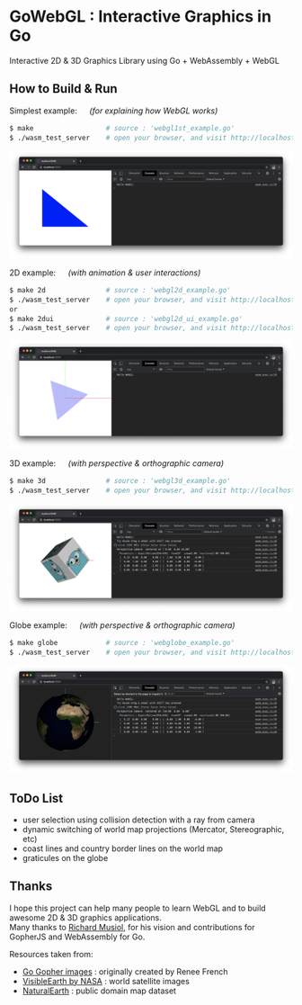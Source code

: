 # GoWebGL : Interactive Graphics in Go

Interactive 2D & 3D Graphics Library using Go + WebAssembly + WebGL

## How to Build & Run

Simplest example: &emsp; _(for explaining how WebGL works)_
```bash
$ make                  # source : 'webgl1st_example.go'
$ ./wasm_test_server    # open your browser, and visit http://localhost:8080
```
![webgl_example result](assets/xscreen_webgl.png)

2D example: &emsp; _(with animation & user interactions)_
```bash
$ make 2d               # source : 'webgl2d_example.go'
$ ./wasm_test_server    # open your browser, and visit http://localhost:8080
or
$ make 2dui             # source : 'webgl2d_ui_example.go'
$ ./wasm_test_server    # open your browser, and visit http://localhost:8080
```
![webgl2d_example result](assets/xscreen_webgl2d.png)

3D example: &emsp; _(with perspective & orthographic camera)_
```bash
$ make 3d               # source : 'webgl3d_example.go'
$ ./wasm_test_server    # open your browser, and visit http://localhost:8080
```
![webgl3d_example result](assets/xscreen_webgl3d.png)

Globe example: &emsp; _(with perspective & orthographic camera)_
```bash
$ make globe            # source : 'webglobe_example.go'
$ ./wasm_test_server    # open your browser, and visit http://localhost:8080
```
![webglobe_example result](assets/xscreen_webglobe.png)

## ToDo List

- user selection using collision detection with a ray from camera
- dynamic switching of world map projections (Mercator, Stereographic, etc)
- coast lines and country border lines on the world map
- graticules on the globe

## Thanks

I hope this project can help many people to learn WebGL and to build awesome 2D & 3D graphics applications.  
Many thanks to [Richard Musiol](https://github.com/neelance), for his vision and contributions for GopherJS and WebAssembly for Go.

Resources taken from:
- [Go Gopher images](https://golang.org/doc/gopher/) : originally created by Renee French
- [VisibleEarth by NASA](https://visibleearth.nasa.gov/collection/1484/blue-marble) : world satellite images
- [NaturalEarth](https://www.naturalearthdata.com/) : public domain map dataset
